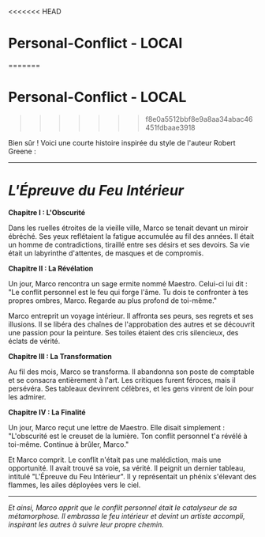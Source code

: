 <<<<<<< HEAD
# Personal-Conflict  - LOCAl
=======
# Personal-Conflict  - LOCAL
>>>>>>> f8e0a5512bbf8e9a8aa34abac46451fdbaae3918

Bien sûr ! Voici une courte histoire inspirée du style de l'auteur Robert Greene :

---

# *L'Épreuve du Feu Intérieur*

**Chapitre I : L'Obscurité**

Dans les ruelles étroites de la vieille ville, Marco se tenait devant un miroir ébréché. Ses yeux reflétaient la fatigue accumulée au fil des années. Il était un homme de contradictions, tiraillé entre ses désirs et ses devoirs. Sa vie était un labyrinthe d'attentes, de masques et de compromis.

**Chapitre II : La Révélation**

Un jour, Marco rencontra un sage ermite nommé Maestro. Celui-ci lui dit : "Le conflit personnel est le feu qui forge l'âme. Tu dois te confronter à tes propres ombres, Marco. Regarde au plus profond de toi-même."

Marco entreprit un voyage intérieur. Il affronta ses peurs, ses regrets et ses illusions. Il se libéra des chaînes de l'approbation des autres et se découvrit une passion pour la peinture. Ses toiles étaient des cris silencieux, des éclats de vérité.

**Chapitre III : La Transformation**

Au fil des mois, Marco se transforma. Il abandonna son poste de comptable et se consacra entièrement à l'art. Les critiques furent féroces, mais il persévéra. Ses tableaux devinrent célèbres, et les gens vinrent de loin pour les admirer.

**Chapitre IV : La Finalité**

Un jour, Marco reçut une lettre de Maestro. Elle disait simplement : "L'obscurité est le creuset de la lumière. Ton conflit personnel t'a révélé à toi-même. Continue à brûler, Marco."

Et Marco comprit. Le conflit n'était pas une malédiction, mais une opportunité. Il avait trouvé sa voie, sa vérité. Il peignit un dernier tableau, intitulé "L'Épreuve du Feu Intérieur". Il y représentait un phénix s'élevant des flammes, les ailes déployées vers le ciel.

---

*Et ainsi, Marco apprit que le conflit personnel était le catalyseur de sa métamorphose. Il embrassa le feu intérieur et devint un artiste accompli, inspirant les autres à suivre leur propre chemin.*

